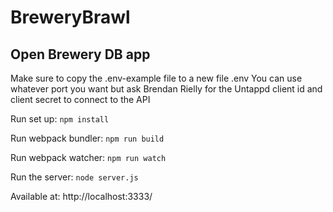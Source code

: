 # BreweryBrawl

## Open Brewery DB app

Make sure to copy the .env-example file to a new file .env
You can use whatever port you want but ask Brendan Rielly for the Untappd client id and client secret to connect to the API

Run set up: `npm install`

Run webpack bundler: `npm run build`

Run webpack watcher: `npm run watch`

Run the server: `node server.js`

Available at: http://localhost:3333/
